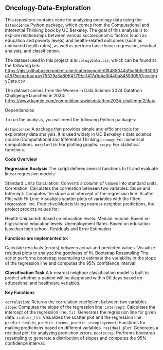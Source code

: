## Oncology-Data-Exploration

This repository contains code for analyzing oncology data using the `datascience` Python package, which comes from the Computational and Inferential Thinking book by UC Berkeley. The goal of this analysis is to explore relationships between various socioeconomic factors (such as education and poverty levels) and health-related outcomes (such as uninsured health rates), as well as perform basic linear regression, residual analysis, and classification.

The dataset used in this project is `OncologyData.csv`, which can be found at the following link:
https://gist.githubusercontent.com/caterinaponti/08485044a1ba5b5c93000d1875ecacba/raw/75329a5a80ff4779bc1417a1c4a0f440a8459305/OncologyData.csv

The dataset comes from the Women in Data Science 2024 Datathon Challgenge launched in 2024: https://www.kaggle.com/competitions/widsdatathon2024-challenge2/data.

Dependencies

To run the analysis, you will need the following Python packages:

`datascience`: A package that provides simple and efficient tools for exploratory data analysis. It is used widely in UC Berkeley's data science course (Computational and Inferential Thinking).
`numpy`: For numerical computations.
`matplotlib`: For plotting graphs.
`scipy`: For statistical functions.

**Code Overview**

**Regression Analysis**
The script defines several functions to fit and evaluate linear regression models:

Standard Units Calculation: Converts a column of values into standard units.
Correlation: Calculates the correlation between two variables.
Slope and Intercept: Computes the slope and intercept of the regression line.
Scatter Plot with Fit Line: Visualizes scatter plots of variables with the fitted regression line.
Predictive Models
Using nearest-neighbor predictions, the project predicts values for:

Health Uninsured: Based on education levels.
Median Income: Based on high school education levels.
Unemployment Rates: Based on education less than high school.
Residuals and Error Estimation

**Functions are implemented to:**

Calculate residuals (errors) between actual and predicted values.
Visualize residual plots to analyze the goodness of fit.
Bootstrap Resampling
The script performs bootstrap resampling to estimate the variability in the slope of the regression line and computes the 95% confidence interval.

**Classification Task**
A k-nearest neighbor classification model is built to predict whether a patient will be diagnosed within 90 days based on educational and healthcare variables.

**Key Functions**

`correlation`: Returns the correlation coefficient between two variables.
`slope`: Computes the slope of the regression line.
`intercept`: Calculates the intercept of the regression line.
`fit`: Generates the regression line for given data.
`scatter_fit`: Visualizes the scatter plot and the regression line.
`predict_health`, `predict_income`, `predict_unemployement`: Functions for making predictions based on different variables.
`residual_plot`: Generates a residual plot for analyzing prediction errors.
`bootstrap`: Performs bootstrap resampling to generate a distribution of slopes and computes the 95% confidence interval.
